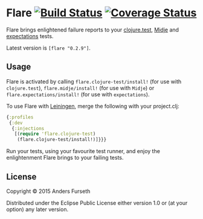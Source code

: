 # Flare [![Build Status](https://travis-ci.org/andersfurseth/flare.svg?branch=master)](https://travis-ci.org/andersfurseth/flare) [![Coverage Status](https://img.shields.io/coveralls/andersfurseth/flare.svg)](https://coveralls.io/r/andersfurseth/flare)

Flare brings enlightened failure reports to your [clojure.test](http://richhickey.github.io/clojure/clojure.test-api.html), [Midje](https://github.com/marick/Midje) and [expectations](https://github.com/jaycfields/expectations) tests.

Latest version is `[flare "0.2.9"]`.

## Usage

Flare is activated by calling `flare.clojure-test/install!` (for use with `clojure.test`), `flare.midje/install!` (for use with `Midje`) or `flare.expectations/install!` (for use with `expectations`).

To use Flare with [Leiningen](http://leiningen.org/), merge the following with your project.clj:

```clojure
{:profiles
 {:dev
  {:injections
   [(require 'flare.clojure-test)
    (flare.clojure-test/install!)]}}}
```

Run your tests, using your favourite test runner, and enjoy the enlightenment Flare brings to your failing tests.

## License

Copyright © 2015 Anders Furseth

Distributed under the Eclipse Public License either version 1.0 or (at
your option) any later version.
